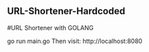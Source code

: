 ## URL-Shortener-Hardcoded
#URL Shortener with GOLANG


go run main.go
Then visit: http://localhost:8080